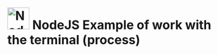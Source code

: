 # <img src="https://xsltdev.ru/nodejs.svg" title="NodeJS" style="height:50px"> NodeJS Example of work with the terminal (process)





